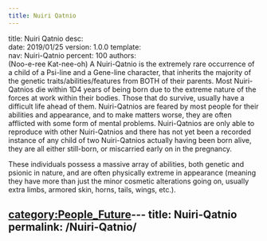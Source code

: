 ```yaml
---
title: Nuiri Qatnio
---
```


title:		Nuiri Qatnio
desc:		
date:		2019/01/25
version:	1.0.0
template:	
nav:		Nuiri-Qatnio
percent:	100
authors:	
(Noo-e-ree Kat-nee-oh) A Nuiri-Qatnio is the extremely rare occurrence
of a child of a Psi-line and a Gene-line character, that inherits the
majority of the genetic traits/abilities/features from BOTH of their
parents. Most Nuiri-Qatnios die within 1D4 years of being born due to
the extreme nature of the forces at work within their bodies. Those that
do survive, usually have a difficult life ahead of them. Nuiri-Qatnios
are feared by most people for their abilities and appearance, and to
make matters worse, they are often afflicted with some form of mental
problems. Nuiri-Qatnios are only able to reproduce with other
Nuiri-Qatnios and there has not yet been a recorded instance of any
child of two Nuiri-Qatnios actually having been born alive, they are all
either still-born, or miscarried early on in the pregnancy.

These individuals possess a massive array of abilities, both genetic and
psionic in nature, and are often physically extreme in appearance
(meaning they have more than just the minor cosmetic alterations going
on, usually extra limbs, armored skin, horns, tails, wings, etc.).

[category:People_Future](category:People_Future "wikilink")---
title: Nuiri-Qatnio
permalink: /Nuiri-Qatnio/
---

